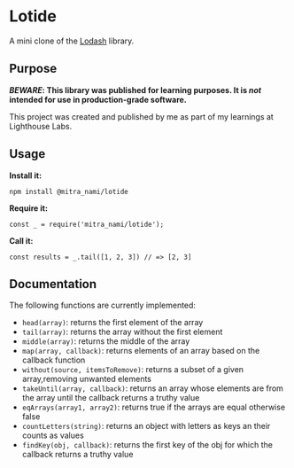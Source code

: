 # Lotide

A mini clone of the [Lodash](https://lodash.com) library.

## Purpose

**_BEWARE_: This library was published for learning purposes. It is _not_ intended for use in production-grade software.**

This project was created and published by me as part of my learnings at Lighthouse Labs. 

## Usage

**Install it:**

`npm install @mitra_nami/lotide`

**Require it:**

`const _ = require('mitra_nami/lotide');`

**Call it:**

`const results = _.tail([1, 2, 3]) // => [2, 3]`

## Documentation

The following functions are currently implemented:

* `head(array)`: returns the first element of the array
* `tail(array)`: returns the array without the first element
* `middle(array)`: returns the middle of the array
* `map(array, callback)`: returns elements of an array based on the callback function
* `without(source, itemsToRemove)`: returns a subset of a given array,removing unwanted elements
* `takeUntil(array, callback)`: returns an array whose elements are from the array until the callback returns a truthy value
* `eqArrays(array1, array2)`: returns true if the arrays are equal otherwise false
* `countLetters(string)`: returns an object with letters as keys an their counts as values
* `findKey(obj, callback)`: returns the first key of the obj for which the callback returns a truthy value